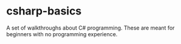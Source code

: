# csharp-basics
A set of walkthroughs about C# programming.  These are meant for beginners with no programming experience.
